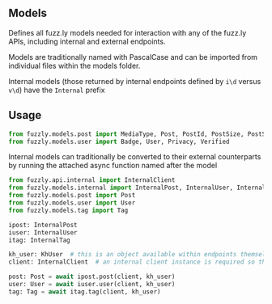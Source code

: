 ## Models
Defines all fuzz.ly models needed for interaction with any of the fuzz.ly APIs, including internal and external endpoints.

Models are traditionally named with PascalCase and can be imported from individual files within the models folder.

Internal models (those returned by internal endpoints defined by `i\d` versus `v\d`) have the `Internal` prefix

## Usage
```python
from fuzzly.models.post import MediaType, Post, PostId, PostSize, PostSort, Score, Privacy, Rating
from fuzzly.models.user import Badge, User, Privacy, Verified
```

Internal models can traditionally be converted to their external counterparts by running the attached async function named after the model
```python
from fuzzly.api.internal import InternalClient
from fuzzly.models.internal import InternalPost, InternalUser, InternalTag
from fuzzly.models.post import Post
from fuzzly.models.user import User
from fuzzly.models.tag import Tag

ipost: InternalPost
iuser: InternalUser
itag: InternalTag

kh_user: KhUser  # this is an object available within endpoints themselves and represents the user calling the endpoint
client: InternalClient  # an internal client instance is required so that auth can be passed to further internal api calls

post: Post = await ipost.post(client, kh_user)
user: User = await iuser.user(client, kh_user)
tag: Tag = await itag.tag(client, kh_user)
```
